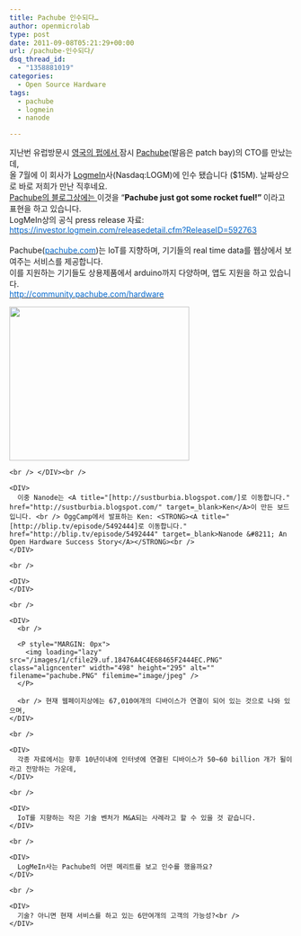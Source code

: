 ```yaml
---
title: Pachube 인수되다…
author: openmicrolab
type: post
date: 2011-09-08T05:21:29+00:00
url: /pachube-인수되다/
dsq_thread_id:
  - "1358881019"
categories:
  - Open Source Hardware
tags:
  - pachube
  - logmein
  - nanode

---
```

<DIV>
  지난번 유럽방문시 <A title="[http://liketheocean.tistory.com/121]로 이동합니다." href="http://liketheocean.tistory.com/121" target=_blank>영국의 펍에서 </A>잠시 <A title="[http://liketheocean.tistory.com/61]로 이동합니다." href="http://liketheocean.tistory.com/61" target=_blank>Pachube</A>(발음은 patch bay)의 CTO를 만났는데,
</DIV>

  


<DIV>
  올 7월에 이 회사가 <A title="[https://secure.logmein.com/KR/]로 이동합니다." href="https://secure.logmein.com/KR/" target=_blank>LogmeIn</A>사(Nasdaq:LOGM)에 인수 됐습니다 ($15M). 날짜상으로 바로 저희가 만난 직후네요.
</DIV>

  


<DIV>
  <A title="[http://blog.pachube.com/2011/07/pachube-just-got-some-rocket-fuel.html#more]로 이동합니다." href="http://blog.pachube.com/2011/07/pachube-just-got-some-rocket-fuel.html#more" target=_blank>Pachube의 블로그상에는 </A>이것을 &#8220;<STRONG>Pachube just got some rocket fuel!&#8221; </STRONG>이라고 표현을 하고 있습니다.
</DIV>

  


<DIV>
  LogMeIn상의 공식 press release 자료: <A href="https://investor.logmein.com/releasedetail.cfm?ReleaseID=592763"><FONT color=#0066cc>https://investor.logmein.com/releasedetail.cfm?ReleaseID=592763</FONT></A>
</DIV>

  


<DIV>
</DIV>

  


<DIV>
  <br /> Pachube(<A href="https://pachube.com/"><FONT color=#0066cc>pachube.com</FONT></A>)는 IoT를 지향하며, 기기들의 real time data를 웹상에서 보여주는 서비스를 제공합니다.
</DIV>

  


<DIV>
  이를 지원하는 기기들도 상용제품에서 arduino까지 다양하며, 앱도 지원을 하고 있습니다.
</DIV>

  


<DIV>
  <A href="http://community.pachube.com/hardware"><FONT color=#0066cc>http://community.pachube.com/hardware</FONT></A> </p> 
  
  <p>
    <P style="MARGIN: 0px">
      <img loading="lazy" src="/images/1/cfile10.uf.165B3A474E6846B1320F0A.PNG" class="aligncenter" width="320" height="274" alt="" filename="nanode.PNG" filemime="image/jpeg" />
    </P>
    
    <br /> </DIV><br /> 
    
    <DIV>
      이중 Nanode는 <A title="[http://sustburbia.blogspot.com/]로 이동합니다." href="http://sustburbia.blogspot.com/" target=_blank>Ken</A>이 만든 보드입니다. <br /> OggCamp에서 발표하는 Ken: <STRONG><A title="[http://blip.tv/episode/5492444]로 이동합니다." href="http://blip.tv/episode/5492444" target=_blank>Nanode &#8211; An Open Hardware Success Story</A></STRONG><br />
    </DIV>
    
    <br /> 
    
    <DIV>
    </DIV>
    
    <br /> 
    
    <DIV>
      <br /> 
      
      <P style="MARGIN: 0px">
        <img loading="lazy" src="/images/1/cfile29.uf.18476A4C4E68465F2444EC.PNG" class="aligncenter" width="498" height="295" alt="" filename="pachube.PNG" filemime="image/jpeg" />
      </P>
      
      <br /> 현재 웹페이지상에는 67,010여개의 디바이스가 연결이 되어 있는 것으로 나와 있으며,
    </DIV>
    
    <br /> 
    
    <DIV>
      각종 자료에서는 향후 10년이내에 인터넷에 연결된 디바이스가 50~60 billion 개가 될이라고 전망하는 가운데,
    </DIV>
    
    <br /> 
    
    <DIV>
      IoT를 지향하는 작은 기술 벤처가 M&A되는 사례라고 할 수 있을 것 같습니다.
    </DIV>
    
    <br /> 
    
    <DIV>
      LogMeIn사는 Pachube의 어떤 메리트를 보고 인수를 했을까요?
    </DIV>
    
    <br /> 
    
    <DIV>
      기술? 아니면 현재 서비스를 하고 있는 6만여개의 고객의 가능성?<br />
    </DIV>
  </p>